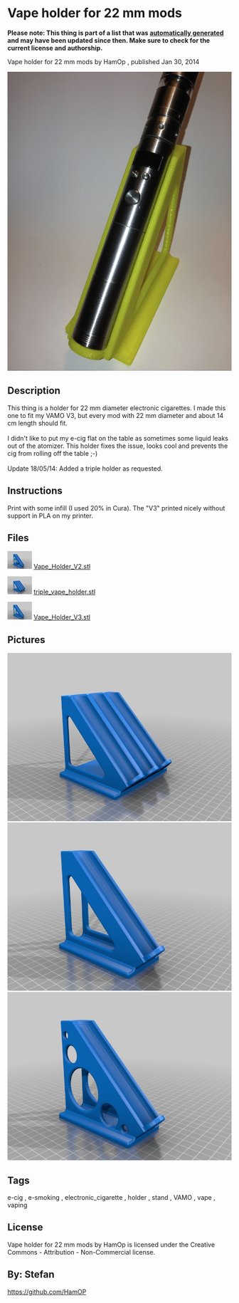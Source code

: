 Vape holder for 22 mm mods
===============
**Please note: This thing is part of a list that was [automatically generated](https://github.com/carlosgs/export-things) and may have been updated since then. Make sure to check for the current license and authorship.**  

Vape holder for 22 mm mods  by HamOp , published Jan 30, 2014

![Image](img/IMG_2544_display_large.jpg)

Description
--------
This thing is a holder for 22 mm diameter electronic cigarettes. I made this one to fit my VAMO V3, but every mod with 22 mm diameter and about 14 cm length should fit.  <br />
<br />
I didn't like to put my e-cig flat on the table as sometimes some liquid leaks out of the atomizer. This holder fixes the issue, looks cool and prevents the cig from rolling off the table ;-)  <br />
<br />
Update 18/05/14: Added a triple holder as requested.

Instructions
--------
Print with some infill (I used 20% in Cura). The "V3" printed nicely without support in PLA on my printer.

Files
--------
[![Image](img/Vape_Holder_V2_preview_tinycard.jpg)](Vape_Holder_V2.stl)
 [ Vape_Holder_V2.stl](Vape_Holder_V2.stl)  

[![Image](img/triple_vape_holder_preview_tinycard.jpg)](triple_vape_holder.stl)
 [ triple_vape_holder.stl](triple_vape_holder.stl)  

[![Image](img/Vape_Holder_V3_preview_tinycard.jpg)](Vape_Holder_V3.stl)
 [ Vape_Holder_V3.stl](Vape_Holder_V3.stl)  



Pictures
--------
![Image](img/triple_vape_holder_display_large.jpg)
![Image](img/Vape_Holder_V3_display_large.jpg)
![Image](img/Vape_Holder_V2_display_large.jpg)


Tags
--------
e-cig , e-smoking , electronic_cigarette , holder , stand , VAMO , vape , vaping  

  

License
--------
Vape holder for 22 mm mods by HamOp is licensed under the Creative Commons - Attribution - Non-Commercial license.  



By: Stefan
--------
<https://github.com/HamOP>